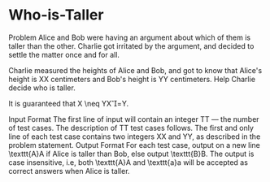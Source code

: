 # Who-is-Taller

Problem
Alice and Bob were having an argument about which of them is taller than the other. Charlie got irritated by the argument, and decided to settle the matter once and for all.

Charlie measured the heights of Alice and Bob, and got to know that Alice's height is XX centimeters and Bob's height is YY centimeters. Help Charlie decide who is taller.

It is guaranteed that X \neq YX=Y.

Input Format
The first line of input will contain an integer TT — the number of test cases. The description of TT test cases follows.
The first and only line of each test case contains two integers XX and YY, as described in the problem statement.
Output Format
For each test case, output on a new line \texttt{A}A if Alice is taller than Bob, else output \texttt{B}B. The output is case insensitive, i.e, both \texttt{A}A and \texttt{a}a will be accepted as correct answers when Alice is taller.
